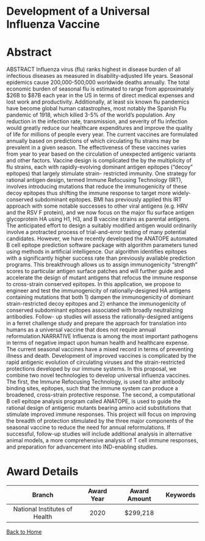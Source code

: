 
Development of a Universal Influenza Vaccine
============================================

# Abstract


ABSTRACT
Influenza virus (flu) ranks highest in disease burden of all infectious diseases as measured in disability-adjusted
life years. Seasonal epidemics cause 200,000-500,000 worldwide deaths annually. The total economic burden
of seasonal flu is estimated to range from approximately $26B to $87B each year in the US in terms of direct
medical expenses and lost work and productivity. Additionally, at least six known flu pandemics have become
global human catastrophes, most notably the Spanish Flu pandemic of 1918, which killed 3-5% of the world’s
population. Any reduction in the infection rate, transmission, and severity of flu infection would greatly reduce
our healthcare expenditures and improve the quality of life for millions of people every year. The current
vaccines are formulated annually based on predictions of which circulating flu strains may be prevalent in a
given season. The effectiveness of these vaccines varies from year to year based on the circulation of
unexpected antigenic variants and other factors. Vaccine design is complicated the by the multiplicity of flu
strains, each with rapidly-evolving dominant antigen epitopes (“decoy” epitopes) that largely stimulate strain-
restricted immunity. One strategy for rational antigen design, termed Immune Refocusing Technology (IRT),
involves introducing mutations that reduce the immunogenicity of these decoy epitopes thus shifting the
immune response to target more widely-conserved subdominant epitopes. BMI has previously applied this IRT
approach with some notable successes to other viral antigens (e.g. HRV and the RSV F protein), and we now
focus on the major flu surface antigen glycoprotein HA using H1, H3, and B vaccine strains as parental
antigens. The anticipated effort to design a suitably modified antigen would ordinarily involve a protracted
process of trial-and-error testing of many potential candidates. However, we have recently developed the
ANATOPE automated B cell epitope prediction software package with algorithm parameters tuned using
methods in artificial intelligence. Our algorithm identifies epitopes with a significantly higher success rate than
previously available prediction programs. This breakthrough allows us to assign immunogenicity “strength”
scores to particular antigen surface patches and will further guide and accelerate the design of mutant
antigens that refocus the immune response to cross-strain conserved epitopes. In this application, we propose
to engineer and test the immunogenicity of rationally-designed HA antigens containing mutations that both 1)
dampen the immunogenicity of dominant strain-restricted decoy epitopes and 2) enhance the
immunogenicity of conserved subdominant epitopes associated with broadly neutralizing antibodies. Follow-
up studies will assess the rationally-designed antigens in a ferret challenge study and prepare the approach for
translation into humans as a universal vaccine that does not require annual reformulation.NARRATIVE
Influenza is among the most important pathogens in terms of negative impact upon human health and
healthcare expense. The current seasonal vaccines have a mixed record in terms of preventing illness and
death. Development of improved vaccines is complicated by the rapid antigenic evolution of circulating
viruses and the strain-restricted protections developed by our immune systems. In this proposal, we
combine two novel technologies to develop universal influenza vaccines. The first, the Immune Refocusing
Technology, is used to alter antibody binding sites, epitopes, such that the immune system can produce a
broadened, cross-strain protective response. The second, a computational B cell epitope analysis program
called ANATOPE, is used to guide the rational design of antigenic mutants bearing amino acid substitutions
that stimulate improved immune responses. This project will focus on improving the breadth of protection
stimulated by the three major components of the seasonal vaccine to reduce the need for annual
reformulations. If successful, follow-up studies will include additional analysis in alternative animal
models, a more comprehensive analysis of T cell immune responses, and preparation for advancement
into IND-enabling studies.  

# Award Details

|Branch|Award Year|Award Amount|Keywords|
| :---: | :---: | :---: | :---: |
|National Institutes of Health|2020|$299,218||
  
  


[Back to Home](https://github.com/chrischow/dod_sbir_awards/JH/#2387)